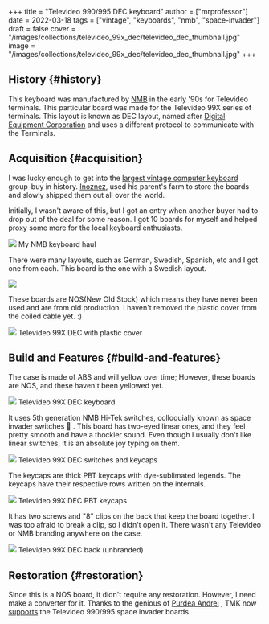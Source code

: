 +++
title = "Televideo 990/995 DEC keyboard"
author = ["mrprofessor"]
date = 2022-03-18
tags = ["vintage", "keyboards", "nmb", "space-invader"]
draft = false
cover = "/images/collections/televideo_99x_dec/televideo_dec_thumbnail.jpg"
image = "/images/collections/televideo_99x_dec/televideo_dec_thumbnail.jpg"
+++

## History {#history}

This keyboard was manufactured by [NMB](https://www.nmbtc.com/) in the early '90s for Televideo terminals.
This particular board was made for the Televideo 99X series of terminals. This
layout is known as DEC layout, named after [Digital Equipment Corporation](https://deskthority.net/wiki/Digital_Equipment_Corporation) and
uses a different protocol to communicate with the Terminals.


## Acquisition {#acquisition}

I was lucky enough to get into the [largest vintage computer keyboard](https://deskthority.net/viewtopic.php?f=2&t=25763) group-buy
in history. [Inoznez](https://deskthority.net/memberlist.php?mode=viewprofile&u=21126), used his parent's farm to store the boards and slowly
shipped them out all over the world.

Initially, I wasn't aware of this, but I got an entry when another buyer had to
drop out of the deal for some reason. I got 10 boards for myself and helped proxy
some more for the local keyboard enthusiasts.

<div class="post-image">
  <img src="/images/collections/televideo_99x_dec/nmb_keyboards.jpg" loading="lazy"/>
  <span class="img-description"> My NMB keyboard haul </span>
</div>

There were many layouts, such as German, Swedish, Spanish, etc and I got one
from each. This board is the one with a Swedish layout.

<div class="post-image">
  <img src="/images/collections/televideo_99x_dec/televideo_99x_dec_with_box.jpg" loading="lazy"/>
  <span class="img-description">  </span>
</div>

These boards are NOS(New Old Stock) which means they have never been used and
are from old production. I haven't removed the plastic cover from the coiled
cable yet. :)

<div class="post-image">
  <img src="/images/collections/televideo_99x_dec/televideo_99x_dec_plastic_cover.jpg" loading="lazy"/>
  <span class="img-description"> Televideo 99X DEC with plastic cover </span>
</div>


## Build and Features {#build-and-features}

The case is made of ABS and will yellow over time; However, these boards are NOS,
and these haven't been yellowed yet.

<div class="post-image">
  <img src="/images/collections/televideo_99x_dec/televideo_99x_dec.jpg" loading="lazy"/>
  <span class="img-description"> Televideo 99X DEC keyboard </span>
</div>

It uses 5th generation NMB Hi-Tek switches, colloquially known as space invader
switches 👾 . This board has two-eyed linear ones, and they feel pretty smooth
and have a thockier sound. Even though I usually don't like linear switches, It
is an absolute joy typing on them.

<div class="post-image">
  <img src="/images/collections/televideo_99x_dec/televideo_99x_dec_no_case.jpg" loading="lazy"/>
  <span class="img-description"> Televideo 99X DEC switches and keycaps </span>
</div>

The keycaps are thick PBT keycaps with dye-sublimated legends. The keycaps have
their respective rows written on the internals.

<div class="post-image">
  <img src="/images/collections/televideo_99x_dec/televideo_99x_dec_keycaps.jpg" loading="lazy"/>
  <span class="img-description"> Televideo 99X DEC PBT keycaps </span>
</div>

It has two screws and "8" clips on the back that keep the board together. I was
too afraid to break a clip, so I didn't open it. There wasn't any Televideo or
NMB branding anywhere on the case.

<div class="post-image">
  <img src="/images/collections/televideo_99x_dec/televideo_99x_dec_back.jpg" loading="lazy"/>
  <span class="img-description"> Televideo 99X DEC back (unbranded) </span>
</div>


## Restoration {#restoration}

Since this is a NOS board, it didn't require any restoration. However, I need
make a converter for it. Thanks to the genious of [Purdea Andrei](https://github.com/purdeaandrei) , TMK now
[supports](https://github.com/tmk/tmk_keyboard/pull/711) the Televideo 990/995 space invader boards.
